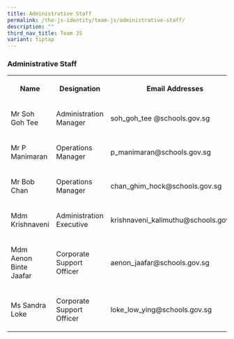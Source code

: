 ```yaml
---
title: Administrative Staff
permalink: /the-js-identity/team-js/administrative-staff/
description: ""
third_nav_title: Team JS
variant: tiptap
---
```

<h3>Administrative Staff</h3><table><tbody><tr><th rowspan="1" colspan="1"><p>Name</p></th><th rowspan="1" colspan="1"><p>Designation</p></th><th rowspan="1" colspan="1"><p>Email Addresses</p></th></tr><tr><td rowspan="1" colspan="1"><p>Mr Soh Goh Tee</p></td><td rowspan="1" colspan="1"><p>Administration Manager</p></td><td rowspan="1" colspan="1"><p>soh_goh_tee @schools.gov.sg</p></td></tr><tr><td rowspan="1" colspan="1"><p>Mr P Manimaran</p></td><td rowspan="1" colspan="1"><p>Operations Manager</p></td><td rowspan="1" colspan="1"><p>p_manimaran@schools.gov.sg</p></td></tr><tr><td rowspan="1" colspan="1"><p>Mr Bob Chan</p></td><td rowspan="1" colspan="1"><p>Operations Manager</p></td><td rowspan="1" colspan="1"><p>chan_ghim_hock@schools.gov.sg</p></td></tr><tr><td rowspan="1" colspan="1"><p>Mdm Krishnaveni</p></td><td rowspan="1" colspan="1"><p>Administration Executive</p></td><td rowspan="1" colspan="1"><p>krishnaveni_kalimuthu@schools.gov.sg</p></td></tr><tr><td rowspan="1" colspan="1"><p>Mdm Aenon Binte Jaafar</p></td><td rowspan="1" colspan="1"><p>Corporate Support Officer</p></td><td rowspan="1" colspan="1"><p>aenon_jaafar@schools.gov.sg</p></td></tr><tr><td rowspan="1" colspan="1"><p>Ms Sandra Loke</p></td><td rowspan="1" colspan="1"><p>Corporate Support Officer</p></td><td rowspan="1" colspan="1"><p>loke_low_ying@schools.gov.sg</p></td></tr></tbody></table><p></p>